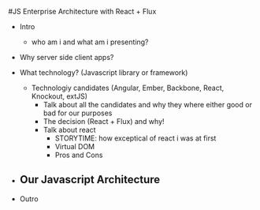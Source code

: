 #JS Enterprise Architecture with React + Flux
- Intro
  - who am i and what am i presenting?
- Why server side client apps?
- What technology? (Javascript library or framework)
  - Technologiy candidates (Angular, Ember, Backbone, React, Knockout, extJS)
    - Talk about all the candidates and why they where either good or bad for our purposes
    - The decision (React + Flux) and why!
    - Talk about react
      - STORYTIME: how exceptical of react i was at first
      - Virtual DOM
      - Pros and Cons
- Our Javascript Architecture
  -
    
- Outro
